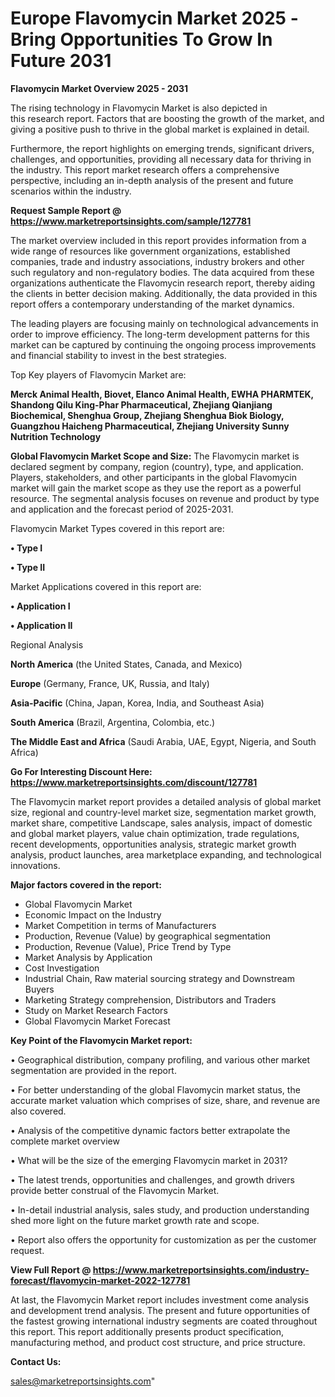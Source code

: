  # Europe Flavomycin Market 2025 -Bring Opportunities To Grow In Future 2031

<Strong> Flavomycin Market Overview 2025 - 2031</strong>

The rising technology in Flavomycin Market is also depicted in this research report. Factors that are boosting the growth of the market, and giving a positive push to thrive in the global market is explained in detail.

Furthermore, the report highlights on emerging trends, significant drivers, challenges, and opportunities, providing all necessary data for thriving in the industry. This report market research offers a comprehensive perspective, including an in-depth analysis of the present and future scenarios within the industry.

<strong>Request Sample Report @ <a href=https://www.marketreportsinsights.com/sample/127781>https://www.marketreportsinsights.com/sample/127781</a></strong>

The market overview included in this report provides information from a wide range of resources like government organizations, established companies, trade and industry associations, industry brokers and other such regulatory and non-regulatory bodies. The data acquired from these organizations authenticate the Flavomycin research report, thereby aiding the clients in better decision making. Additionally, the data provided in this report offers a contemporary understanding of the market dynamics.

The leading players are focusing mainly on technological advancements in order to improve efficiency. The long-term development patterns for this market can be captured by continuing the ongoing process improvements and financial stability to invest in the best strategies.

Top Key players of Flavomycin Market are:

<strong>Merck Animal Health, Biovet, Elanco Animal Health, EWHA PHARMTEK, Shandong Qilu King-Phar Pharmaceutical, Zhejiang Qianjiang Biochemical, Shenghua Group, Zhejiang Shenghua Biok Biology, Guangzhou Haicheng Pharmaceutical, Zhejiang University Sunny Nutrition Technology</strong>

<strong><b>Global Flavomycin Market Scope and Size:</b></strong>
The Flavomycin market is declared segment by company, region (country), type, and application. Players, stakeholders, and other participants in the global Flavomycin market will gain the market scope as they use the report as a powerful resource. The segmental analysis focuses on revenue and product by type and application and the forecast period of 2025-2031.

Flavomycin Market Types covered in this report are:

<strong>• Type I

• Type II</strong>

Market Applications covered in this report are:

<strong>• Application I

• Application II</strong> 

Regional Analysis

<strong>North America</strong> (the United States, Canada, and Mexico)

<strong>Europe</strong> (Germany, France, UK, Russia, and Italy)

<strong>Asia-Pacific</strong> (China, Japan, Korea, India, and Southeast Asia)

<strong>South America</strong> (Brazil, Argentina, Colombia, etc.)

<strong>The Middle East and Africa</strong> (Saudi Arabia, UAE, Egypt, Nigeria, and South Africa)

<strong>Go For Interesting Discount Here: <a href=https://www.marketreportsinsights.com/discount/127781>https://www.marketreportsinsights.com/discount/127781</a></strong>

The Flavomycin market report provides a detailed analysis of global market size, regional and country-level market size, segmentation market growth, market share, competitive Landscape, sales analysis, impact of domestic and global market players, value chain optimization, trade regulations, recent developments, opportunities analysis, strategic market growth analysis, product launches, area marketplace expanding, and technological innovations.

<strong><b>Major factors covered in the report:</b></strong>
<ul>
  <li>Global Flavomycin Market </li>
  <li>Economic Impact on the Industry</li>
  <li>Market Competition in terms of Manufacturers</li>
  <li>Production, Revenue (Value) by geographical segmentation</li>
  <li>Production, Revenue (Value), Price Trend by Type</li>
  <li>Market Analysis by Application</li>
  <li>Cost Investigation</li>
  <li>Industrial Chain, Raw material sourcing strategy and Downstream Buyers</li>
  <li>Marketing Strategy comprehension, Distributors and Traders</li>
  <li>Study on Market Research Factors</li>
  <li>Global Flavomycin Market Forecast</li>
</ul>

<strong><b>Key Point of the Flavomycin Market report:</b></strong>

• Geographical distribution, company profiling, and various other market segmentation are provided in the report.

• For better understanding of the global Flavomycin market status, the accurate market valuation which comprises of size, share, and revenue are also covered.

• Analysis of the competitive dynamic factors better extrapolate the complete market overview

• What will be the size of the emerging Flavomycin market in 2031?

• The latest trends, opportunities and challenges, and growth drivers provide better construal of the Flavomycin Market.

• In-detail industrial analysis, sales study, and production understanding shed more light on the future market growth rate and scope.

• Report also offers the opportunity for customization as per the customer request.

<strong><b>View Full Report @ <a href=https://www.marketreportsinsights.com/industry-forecast/flavomycin-market-2022-127781>https://www.marketreportsinsights.com/industry-forecast/flavomycin-market-2022-127781</a></b></strong>


At last, the Flavomycin Market report includes investment come analysis and development trend analysis. The present and future opportunities of the fastest growing international industry segments are coated throughout this report. This report additionally presents product specification, manufacturing method, and product cost structure, and price structure.

<strong>Contact Us:</strong>

sales@marketreportsinsights.com"
